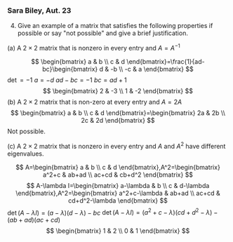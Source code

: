 ### Sara Biley, Aut. 23
4. Give an example of a matrix that satisfies the following properties if possible or say "not possible" and give a brief justification.

(a) A $2 \times  2$ matrix that is nonzero in every entry and $A=A^{-1}$

$$
\begin{bmatrix}
a & b \\
c & d
\end{bmatrix}=\frac{1}{ad-bc}\begin{bmatrix}
d & -b \\
-c & a
\end{bmatrix}
$$
$\det=-1$
$a=-d$
$ad-bc=-1$
$bc=ad+1$
$$
\begin{bmatrix}
2 & -3 \\
1 & -2
\end{bmatrix}
$$
(b) A $2 \times 2$ matrix that is non-zero at every entry and $A=2A$
$$
\begin{bmatrix}
a & b \\
c & d
\end{bmatrix}=\begin{bmatrix}
2a & 2b \\
2c & 2d
\end{bmatrix}
$$
Not possible.

(c) A $2 \times 2$ matrix that is nonzero in every entry and $A$ and $A^2$ have different eigenvalues.

$$
A=\begin{bmatrix}
a & b \\
c & d
\end{bmatrix},A^2=\begin{bmatrix}
a^2+c & ab+ad \\
ac+cd & cb+d^2
\end{bmatrix}
$$
$$
A-\lambda I=\begin{bmatrix}
a-\lambda & b \\
c & d-\lambda
\end{bmatrix},A^2=\begin{bmatrix}
a^2+c-\lambda & ab+ad \\
ac+cd & cd+d^2-\lambda
\end{bmatrix}
$$
$\det(A-\lambda I)=(a-\lambda)(d-\lambda)-bc$
$\det(A-\lambda I)=(a^2+c-\lambda)(cd+d^2-\lambda)-(ab+ad)(ac+cd)$
$$
\begin{bmatrix}
1 & 2 \\
0 & 1
\end{bmatrix}
$$
